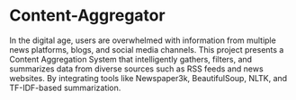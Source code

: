 # Content-Aggregator
In the digital age, users are overwhelmed with information from multiple news platforms, blogs, and social media channels. This project presents a Content Aggregation System that intelligently gathers, filters, and summarizes data from diverse sources such as RSS feeds and news websites.  By integrating tools like Newspaper3k, BeautifulSoup, NLTK, and TF-IDF-based summarization.
